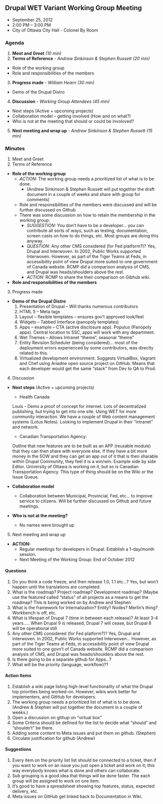 Drupal WET Variant Working Group Meeting
----------------------------------------
* September 25, 2012
* 2:00 PM – 3:00 PM
* City of Ottawa City Hall - Colonel By Room

### Agenda

1. **Meet and Greet** *(10 min)*
2. **Terms of Reference** - *Andrew Sinkinson & Stephen Russett (20 min)*
  - Role of the working group
  - Role and responsibilities of the members
3. **Progress made** - *William Hearn (30 min)*
  - Demo of the Drupal Distro
4. **Discussion** - *Working Group Attendees (45 min)*
  - Next steps (Active + upcoming projects)
  - Collaboration model – getting involved (How and on what?)
  - Who is not at the meeting that should or could be involoved?
5. **Next meeting and wrap up** - *Andrew Sinkinson & Stephen Russett (15 min)*

### Minutes

1. Meet and Greet
2. Terms of Reference
  - **Role of the working group**
    - *ACTION:* The working group needs a prioritized list of what is to be done.
      - (Andrew Sinkinson & Stephen Russett will put together the draft document in a couple of weeks and share with group for comments)
    - Role and responsibilities of the members were discussed and will be further discussed on Github
    - There was some discussion on how to retain the membership in the working group:
      - *SUGGESTION:* You don’t have to be a developer... you can contribute all sorts of ways, such as testing, documentation, screen casts on how to do things, etc. Most groups are doing this anyway.
      - *QUESTION:* Any other CMS considered (for Fed platform?)? Yes, Drupal and Interwoven. In 2002, Public Works supported Interwoven. However, as part of the Tiger Teams at Feds, in accessibility point of view Drupal more suited to one government of Canada website. RCMP did a comparison analysis of CMS, and Drupal was heads/shoulders above the rest.
      - *ACTION:* RCMP to share the their comparison on Gibhub wiki.
  - **Role and responsibilities of the members**
3. Progress made
  - **Demo of the Drupal Distro**
    1. Presentation of Drupal – Will thanks numerous contributors
    2. HTML 5 – Meta tags
    3. Layout – flexible templates – ensures gov’t approved look/feel
    4. Widgets – Tabbed Interface (panopoly templates)
    5. Apps – example – CTA (active disclosure app). Populus (Panopoly apps). Central location to SSC, apps will work with any department.
    6. Wet Themes – Allows Intranet “theme”, seasonal “theme”
    7. Entity Revision Scheduler (being considered)... most of the deployment errors experienced by some contributors, was directly related to this.
    8. Virtualized development environment. Suggests VirtualBox, Vagrant and Chef using Ariadne open source project on GitHub. Means that each developer would get the same “stack” from Dev to QA to Prod.
4. Discussion
  - **Next steps** (Active + upcoming projects)
    - Health Canada:
    
    Louis - Demo a proof of concept for internet. Lots of decentralized publishing, but trying to get into one site. Using WET for more community interaction. We have a couple of Web content management systems (Lotus Notes). Looking to implement Drupal in their “intranet” and network.
    - Canadian Transportation Agency:
    
    Outline that new features are to be built as an APP (reusable module) that they can then share with everyone else. If they have a bit more money in the SOW and they can get an app out of it that is then sharable within Drupal Community, they feel it is a win/win. Example side by side Editor. University of Ottawa is working on it, but so is Canadian Transportation Agency. This type of thing should be on the Wiki or the Issue Queue.
  - **Collaboration model**
    - Collaboration between Municipal, Provincial, Fed, etc... to improve service to citizens. Will be further discussed on Github and future meetings.
  - **Who is not at the meeting?**
    - No names were brought up
5. Next meeting and wrap up
  - **ACTION:**
    - Regular meetings for developers in Drupal. Establish a 1-day/month session.
    - Next Meeting of the Working Group: End of October 2012

#### Questions

1. Do you think a code freeze, and then release 1.0, 1.1 etc...? Yes, but won’t happen until the translations are completed.
2. What is the roadmap? Project roadmap? Development roadmap? (Maybe use the featured called “status” of all projects as a means to get the roadmap? This is being worked on by Andrew and Stephen
3. What is the framework for Internalization? Entity? Nodes? Merlin’s thing? Workbench is off, etc.
4. What is lifespan of Drupal 7 (time in between each release)? At least 3-4 years..... When Drupal 9 is released, Drupal 7 will cease, but Drupal 8 will be operational still
5. Any other CMS considered (for Fed platform?)? Yes, Drupal and Interwoven. In 2002, Public Works supported Interwoven... However, as part of the Tiger Teams at Feds, in accessibility point of view Drupal more suited to one govn’t of Canada website.	RCMP did a comparison analysis of CMS, and Drupal was heads/shoulders above the rest.
6. Is there going to be a separate github for Apps...?
7. What will be the priority (language, workflow)??

#### Action Items

1. Establish a wiki page listing high-level functionality of what the Drupal top priorities being worked-on. However, wikis work better for implementers, and GitHub for developers.
2. The working group needs a prioritized list of what is to be done. (Andrew & Stephen will put together the document in a couple of weeks.)
3. Open a discussion on githup on “virtual box”
4. Some Criteria should be defined for the list to decide what “should” and “shouldn’t” be there.
5. Adding some content to Meta issues and put them on github. (Stephen)
6. Circulate justification for github (Andrew)

#### Suggestions

1. Every item on the priority list list should be connected to a ticket, then if you want to work on an issue you just open a ticket and work on it; this way everybody knows what is done and others can collaborate.
2. Sub grouping is a good idea that things will be done faster. The each group will be assigned to work on one item.
3. It’s good to have a spreadsheet showing top features, status, expected delivery, etc.
4. Meta issues on GitHub get linked back to Documentation in Wiki.